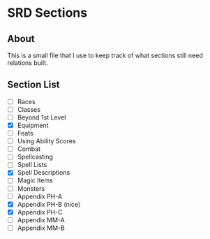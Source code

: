 # SRD Sections
## About
This is a small file that I use to keep track of what sections still need relations built.
## Section List
- [ ] Races
- [ ] Classes
- [ ] Beyond 1st Level
- [x] Equipment
- [ ] Feats
- [ ] Using Ability Scores
- [ ] Combat
- [ ] Spellcasting
- [ ] Spell Lists
- [x] Spell Descriptions
- [ ] Magic Items
- [ ] Monsters
- [ ] Appendix PH-A
- [x] Appendix PH-B (nice)
- [x] Appendix PH-C
- [ ] Appendix MM-A
- [ ] Appendix MM-B
